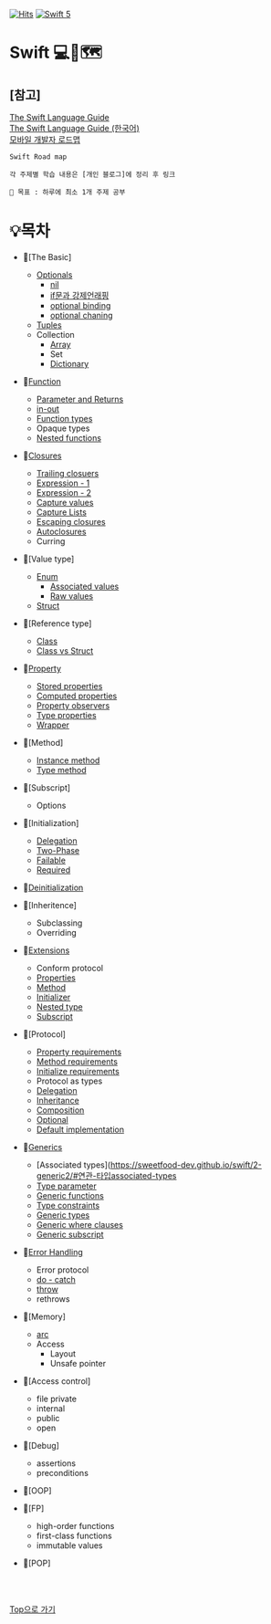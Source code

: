 [![Hits](https://hits.seeyoufarm.com/api/count/incr/badge.svg?url=https%3A%2F%2Fgithub.com%2Fsweetfood-dev/Roadmap-Swift&count_bg=%23137CBD&title_bg=%23555555&icon=&icon_color=%23E7E7E7&title=hits&edge_flat=false)](https://hits.seeyoufarm.com) [![Swift 5](https://img.shields.io/badge/Swift-Lecture-orange.svg?style=flat)](https://swift.org)
# Swift 💻🧭🗺️ 
## [참고]
[The Swift Language Guide](https://docs.swift.org/swift-book/LanguageGuide/TheBasics.html)
<br>
[The Swift Language Guide (한국어)](https://jusung.gitbook.io/the-swift-language-guide/)
<br>
[모바일 개발자 로드맵](https://github.com/godrm/mobile-developer-roadmap)
<br>
```
Swift Road map

각 주제별 학습 내용은 [개인 블로그]에 정리 후 링크

🌟 목표 : 하루에 최소 1개 주제 공부
```

# 💡목차
- 🔗[The Basic]
  - [Optionals](https://sweetfood-dev.github.io/swift/Optional/)
    - [nil](https://sweetfood-dev.github.io/swift/Optional/)
    - [if문과 강제언래핑](https://sweetfood-dev.github.io/swift/Optional2)
    - [optional binding](https://sweetfood-dev.github.io/swift/Optional2)
    - [optional chaning](https://sweetfood-dev.github.io/swift/OptionalChaining)
  - [Tuples](https://sweetfood-dev.github.io/swift/Tuple/)
  - Collection
    - [Array](https://sweetfood-dev.github.io/swift/Array/)
    - Set
    - [Dictionary](https://sweetfood-dev.github.io/swift/Dictionary/)

- 🔗[Function](https://sweetfood-dev.github.io/swift/Function/)
  - [Parameter and Returns](https://sweetfood-dev.github.io/swift/Function2-ParameterAndReturn/)
  - [in-out](https://sweetfood-dev.github.io/swift/function3-inout/)
  - [Function types](https://sweetfood-dev.github.io/swift/function4-functiontype/)
  - Opaque types
  - [Nested functions](https://sweetfood-dev.github.io/swift/function5-NestedFunction/)

- 🔗[Closures](https://sweetfood-dev.github.io/swift/Closure/)
  - [Trailing closuers](https://sweetfood-dev.github.io/swift/Closure2-expression/#후행-클로저trailing-closures)
  - [Expression - 1](https://sweetfood-dev.github.io/swift/Closure1-expression/)
  - [Expression - 2](https://sweetfood-dev.github.io/swift/Closure2-expression/)
  - [Capture values](https://sweetfood-dev.github.io/swift/Closure3-Capturing/)
  - [Capture Lists](https://sweetfood-dev.github.io/swift/Closure4-CaptureList/)
  - [Escaping closures](https://sweetfood-dev.github.io/swift/Closure5-EscapingClosure/)
  - [Autoclosures](https://sweetfood-dev.github.io/swift/Closure6-autoclosure/)
  - Curring

- 🔗[Value type]
  - [Enum](https://sweetfood-dev.github.io/swift/enumerations/)
    - [Associated values](https://sweetfood-dev.github.io/swift/enumerations1-AssociatedValue/)
    - [Raw values](https://sweetfood-dev.github.io/swift/enumerations2-rawValue/)
  - [Struct](https://sweetfood-dev.github.io/swift/StructAndClass/#값-타입)

- 🔗[Reference type]
  - [Class](https://sweetfood-dev.github.io/swift/StructAndClass/#참조-타입)
  - [Class vs Struct](https://sweetfood-dev.github.io/swift/StructAndClass/)

- 🔗[Property](https://sweetfood-dev.github.io/tags/#property)
  - [Stored properties](https://sweetfood-dev.github.io/swift/property2-savedProperty/)
  - [Computed properties](https://sweetfood-dev.github.io/swift/property3-computedProperty/)
  - [Property observers](https://sweetfood-dev.github.io/swift/property4-propertybservers/)
  - [Type properties](https://sweetfood-dev.github.io/swift/property6-typeproperty/)
  - [Wrapper](https://sweetfood-dev.github.io/swift/property5-propertywrapper/)

- 🔗[Method]
  - [Instance method](https://sweetfood-dev.github.io/swift/method/#인스턴스-메소드)
  - [Type method](https://sweetfood-dev.github.io/swift/method/#타입-메소드)

- 🔗[Subscript]
  - Options

- 🔗[Initialization]
  - [Delegation](https://sweetfood-dev.github.io/swift/initializer/#이니셜라이저-위임)
  - [Two-Phase](https://sweetfood-dev.github.io/swift/2phaseinit/)
  - [Failable](https://sweetfood-dev.github.io/swift/1-initializedpart3/#실패-가능한-초기화-failable-initializers)
  - [Required](https://sweetfood-dev.github.io/swift/1-initializedpart3/#필수-이니셜라이저)

- 🔗[Deinitialization](https://sweetfood-dev.github.io/swift/2-deinitialization/)
- 🔗[Inheritence]
  - Subclassing
  - Overriding
- 🔗[Extensions](https://sweetfood-dev.github.io/swift/1-extension/)
  - Conform protocol
  - [Properties](https://sweetfood-dev.github.io/swift/1-extension/#연산-프로퍼티-추가)
  - [Method](https://sweetfood-dev.github.io/swift/1-extension/#메소드-추가)
  - [Initializer](https://sweetfood-dev.github.io/swift/1-extension/#이니셜라이저-추가)
  - [Nested type](https://sweetfood-dev.github.io/swift/1-extension/#중첩-타입의-추가-nested-type)
  - [Subscript](https://sweetfood-dev.github.io/swift/1-extension/#첨자-추가-subscript)

- 🔗[Protocol]
  - [Property requirements](https://sweetfood-dev.github.io/swift/protocol/#프로퍼티-요구사항property-requirement)
  - [Method requirements](https://sweetfood-dev.github.io/swift/protocol/#메서드-요구사항-method-requirement)
  - [Initialize requirements](https://sweetfood-dev.github.io/swift/protocol/#이니셜라이저-요구사항)
  - Protocol as types
  - [Delegation](https://sweetfood-dev.github.io/swift/1-protocol2/)
  - [Inheritance](https://sweetfood-dev.github.io/swift/3-protocol4/#프로토콜-상속)
  - [Composition](https://sweetfood-dev.github.io/swift/2-protocol3/#통합-구현을-사용한-프로토콜-채택)
  - [Optional](https://sweetfood-dev.github.io/swift/3-protocol4/#선택적-프로토콜-요구조건-optional-protocol-requirements)
  - [Default implementation](https://sweetfood-dev.github.io/swift/2-protocol5/#기본-구현-default-implementations)

- 🔗[Generics](https://sweetfood-dev.github.io/swift/1-generic/)
  - [Associated types](https://sweetfood-dev.github.io/swift/2-generic2/#연관-타입associated-types
  - [Type parameter](https://sweetfood-dev.github.io/swift/1-generic/#타입-파라미터--type-parameter-)
  - [Generic functions](https://sweetfood-dev.github.io/swift/1-generic/#제네릭-함수--generic-functions)
  - [Type constraints](https://sweetfood-dev.github.io/swift/1-generic/#타입-제약-조건type-constrains)
  - [Generic types](https://sweetfood-dev.github.io/swift/1-generic/#generic-types)
  - [Generic where clauses](https://sweetfood-dev.github.io/swift/2-generic2/#제네릭-where절-generic-where-clauses)
  - [Generic subscript](https://sweetfood-dev.github.io/swift/2-generic2/#제네릭-subscripts-generic-subscript)

- 🔗[Error Handling](https://sweetfood-dev.github.io/swift/errorhandling/)
  - Error protocol
  - [do - catch](https://sweetfood-dev.github.io/swift/errorhandling/#do---catch를-사용한-에러-처리)
  - [throw](https://sweetfood-dev.github.io/swift/errorhandling/#에러-표시와-던지기throw)
  - rethrows

- 🔗[Memory]
  - [arc](https://sweetfood-dev.github.io/swift/ARC/)
  - Access
    - Layout
    - Unsafe pointer

- 🔗[Access control]
  - file private
  - internal
  - public
  - open

- 🔗[Debug]
  - assertions
  - preconditions

- 🔗[OOP]
- 🔗[FP]
  - high-order functions
  - first-class functions
  - immutable values
- 🔗[POP]

<br>
<br>

[Top으로 가기](https://github.com/sweetfood-dev/Roadmap/blob/main/README.md#%EB%AA%A9%EC%B0%A8)
